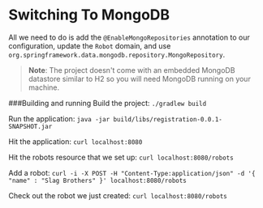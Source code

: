 Switching To MongoDB
===
All we need to do is add the `@EnableMongoRepositories` annotation to our configuration, update the `Robot` domain, and use `org.springframework.data.mongodb.repository.MongoRepository`.

> **Note**: The project doesn't come with an embedded MongoDB datastore similar to H2 so you will need MongoDB running on your machine.

###Building and running
Build the project:
`./gradlew build`

Run the application:
`java -jar build/libs/registration-0.0.1-SNAPSHOT.jar`

Hit the application:
`curl localhost:8080`

Hit the robots resource that we set up:
`curl localhost:8080/robots`

Add a robot:
`curl -i -X POST -H "Content-Type:application/json" -d '{  "name" : "Slag Brothers" }' localhost:8080/robots`

Check out the robot we just created:
`curl localhost:8080/robots`
